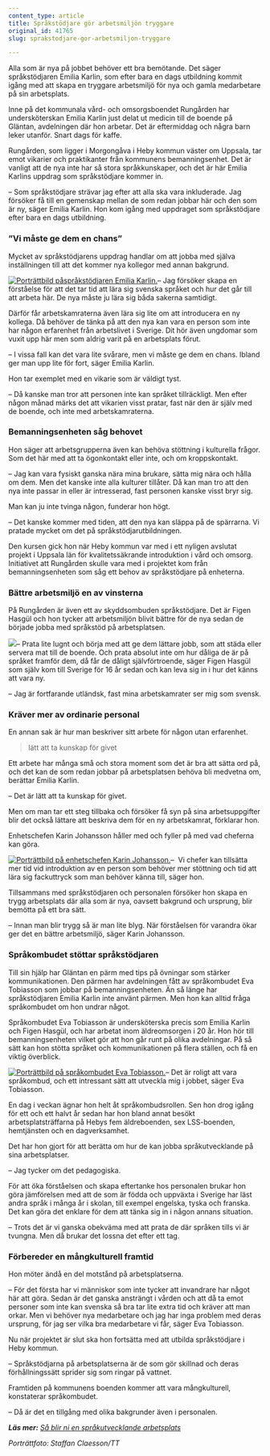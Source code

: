 ```yaml
---
content_type: article
title: Språkstödjare gör arbetsmiljön tryggare
original_id: 41765
slug: sprakstodjare-gor-arbetsmiljon-tryggare

---
```


Alla som är nya på jobbet behöver ett bra bemötande. Det säger språkstödjaren Emilia Karlin, som efter bara en dags utbildning kommit igång med att skapa en tryggare arbetsmiljö för nya och gamla medarbetare på sin arbetsplats.

Inne på det kommunala vård- och omsorgsboendet Rungården har undersköterskan Emilia Karlin just delat ut medicin till de boende på Gläntan, avdelningen där hon arbetar. Det är eftermiddag och några barn leker utanför. Snart dags för kaffe.

Rungården, som ligger i Morgongåva i Heby kommun väster om Uppsala, tar emot vikarier och praktikanter från kommunens bemanningsenhet. Det är vanligt att de nya inte har så stora språkkunskaper, och det är här Emilia Karlins uppdrag som språkstödjare kommer in.

– Som språkstödjare strävar jag efter att alla ska vara inkluderade. Jag försöker få till en gemenskap mellan de som redan jobbar här och den som är ny, säger Emilia Karlin. Hon kom igång med uppdraget som språkstödjare efter bara en dags utbildning.

### ”Vi måste ge dem en chans”

Mycket av språkstödjarens uppdrag handlar om att jobba med själva inställningen till att det kommer nya kollegor med annan bakgrund.

[![Porträttbild påspråkstödjaren Emilia Karlin.](https://www.suntarbetsliv.se/wp-content/uploads/2019/10/200x220-heby-emilia-karlin-foto-staffan-claesson-tt.jpg)](https://www.suntarbetsliv.se/wp-content/uploads/2019/10/200x220-heby-emilia-karlin-foto-staffan-claesson-tt.jpg)– Jag försöker skapa en förståelse för att det tar tid att lära sig svenska språket och hur det går till att arbeta här. De nya måste ju lära sig båda sakerna samtidigt.

Därför får arbetskamraterna även lära sig lite om att introducera en ny kollega. Då behöver de tänka på att den nya kan vara en person som inte har någon erfarenhet från arbetslivet i Sverige. Dit hör även ungdomar som vuxit upp här men som aldrig varit på en arbetsplats förut.

– I vissa fall kan det vara lite svårare, men vi måste ge dem en chans. Ibland ger man upp lite för fort, säger Emilia Karlin.

Hon tar exemplet med en vikarie som är väldigt tyst.

– Då kanske man tror att personen inte kan språket tillräckligt. Men efter någon månad märks det att vikarien visst pratar, fast när den är själv med de boende, och inte med arbetskamraterna.

### Bemanningsenheten såg behovet

Hon säger att arbetsgrupperna även kan behöva stöttning i kulturella frågor. Som det här med att ta ögonkontakt eller inte, och om kroppskontakt.

– Jag kan vara fysiskt ganska nära mina brukare, sätta mig nära och hålla om dem. Men det kanske inte alla kulturer tillåter. Då kan man tro att den nya inte passar in eller är intresserad, fast personen kanske visst bryr sig.

Man kan ju inte tvinga någon, funderar hon högt.

– Det kanske kommer med tiden, att den nya kan släppa på de spärrarna. Vi pratade mycket om det på språkstödjarutbildningen.

Den kursen gick hon när Heby kommun var med i ett nyligen avslutat projekt i Uppsala län för kvalitetssäkrande introduktion i vård och omsorg. Initiativet att Rungården skulle vara med i projektet kom från bemanningsenheten som såg ett behov av språkstödjare på enheterna.

### Bättre arbetsmiljö en av vinsterna

På Rungården är även ett av skyddsombuden språkstödjare. Det är Figen Hasgül och hon tycker att arbetsmiljön blivit bättre för de nya sedan de började jobba med språkstöd på arbetsplatsen.

[![](https://www.suntarbetsliv.se/wp-content/uploads/2019/10/200x220-heby-figen-hasgul-foto-staffan-claesson-tt.jpg)](https://www.suntarbetsliv.se/wp-content/uploads/2019/10/200x220-heby-figen-hasgul-foto-staffan-claesson-tt.jpg)– Prata lite lugnt och börja med att ge dem lättare jobb, som att städa eller servera mat till de boende. Och prata absolut inte om hur dåliga de är på språket framför dem, då får de dåligt självförtroende, säger Figen Hasgül som själv kom till Sverige för 16 år sedan och kan leva sig in i hur det känns att vara ny.

– Jag är fortfarande utländsk, fast mina arbetskamrater ser mig som svensk.

### Kräver mer av ordinarie personal

En annan sak är hur man beskriver sitt arbete för någon utan erfarenhet.

> lätt att ta kunskap för givet

Ett arbete har många små och stora moment som det är bra att sätta ord på, och det kan de som redan jobbar på arbetsplatsen behöva bli medvetna om, berättar Emilia Karlin.

– Det är lätt att ta kunskap för givet.

Men om man tar ett steg tillbaka och försöker få syn på sina arbetsuppgifter blir det också lättare att beskriva dem för en ny arbetskamrat, förklarar hon.

Enhetschefen Karin Johansson håller med och fyller på med vad cheferna kan göra.

[![Porträttbild på enhetschefen Karin Johansson.](https://www.suntarbetsliv.se/wp-content/uploads/2019/10/200x220-heby-karin-johansson-foto-staffan-claesson-tt.jpg)](https://www.suntarbetsliv.se/wp-content/uploads/2019/10/200x220-heby-karin-johansson-foto-staffan-claesson-tt.jpg)–  Vi chefer kan tillsätta mer tid vid introduktion av en person som behöver mer stöttning och tid att lära sig fackuttryck som man behöver känna till, säger hon.

Tillsammans med språkstödjaren och personalen försöker hon skapa en trygg arbetsplats där alla som är nya, oavsett bakgrund och ursprung, blir bemötta på ett bra sätt.

– Innan man blir trygg så är man lite blyg. När förståelsen för varandra ökar ger det en bättre arbetsmiljö, säger Karin Johansson.

### Språkombudet stöttar språkstödjaren

Till sin hjälp har Gläntan en pärm med tips på övningar som stärker kommunikationen. Den pärmen har avdelningen fått av språkombudet Eva Tobiasson som jobbar på bemanningsenheten. Än så länge har språkstödjaren Emilia Karlin inte använt pärmen. Men hon kan alltid fråga språkombudet om hon undrar något.

Språkombudet Eva Tobiasson är undersköterska precis som Emilia Karlin och Figen Hasgül, och har arbetat inom äldreomsorgen i 20 år. Hon hör till bemanningsenheten vilket gör att hon går runt på olika avdelningar. På så sätt kan hon stötta språket och kommunikationen på flera ställen, och få en viktig överblick.

[![Porträttbild på språkombudet Eva Tobiasson.](https://www.suntarbetsliv.se/wp-content/uploads/2019/10/200x220-heby-eva-tobiasson-foto-staffan-claesson-tt.jpg)](https://www.suntarbetsliv.se/wp-content/uploads/2019/10/200x220-heby-eva-tobiasson-foto-staffan-claesson-tt.jpg)– Det är roligt att vara språkombud, och ett intressant sätt att utveckla mig i jobbet, säger Eva Tobiasson.

En dag i veckan ägnar hon helt åt språkombudsrollen. Sen hon drog igång för ett och ett halvt år sedan har hon bland annat besökt arbetsplatsträffarna på Hebys fem äldreboenden, sex LSS-boenden, hemtjänsten och en dagverksamhet.

Det har hon gjort för att berätta om hur de kan jobba språkutvecklande på sina arbetsplatser.

– Jag tycker om det pedagogiska.

För att öka förståelsen och skapa eftertanke hos personalen brukar hon göra jämförelsen med att de som är födda och uppväxta i Sverige har läst andra språk i många år i skolan, till exempel engelska, tyska och franska. Det kan göra det enklare för dem att tänka sig in i någon annans situation.

– Trots det är vi ganska obekväma med att prata de där språken tills vi är tvungna. Men då brukar det lossna det efter ett tag.

### Förbereder en mångkulturell framtid

Hon möter ändå en del motstånd på arbetsplatserna.

– För det första har vi människor som inte tycker att invandrare har något här att göra. Sedan är det ganska ansträngt i vården och att då ta emot personer som inte kan svenska så bra tar lite extra tid och kräver att man orkar. Men vi behöver nya medarbetare och jag har inga problem med deras ursprung, för jag ser vilka bra medarbetare vi får, säger Eva Tobiasson.

Nu när projektet är slut ska hon fortsätta med att utbilda språkstödjare i Heby kommun.

– Språkstödjarna på arbetsplatserna är de som gör skillnad och deras förhållningssätt sprider sig som ringar på vattnet.

Framtiden på kommunens boenden kommer att vara mångkulturell, konstaterar språkombudet.

– Då är det en tillgång med olika bakgrunder även i personalen.

_**Läs mer:** [Så blir ni en språkutvecklande arbetsplats](https://www.suntarbetsliv.se/artiklar/kommunikation/sa-blir-ni-en-sprakutvecklande-arbetsplats/)_

_Porträttfoto: Staffan Claesson/TT_

